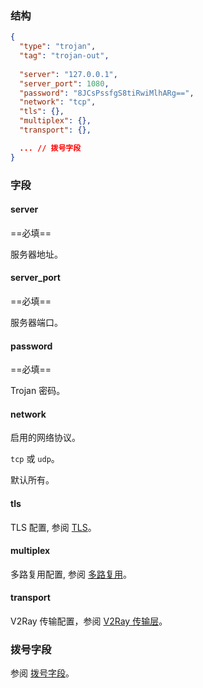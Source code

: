 ### 结构

```json
{
  "type": "trojan",
  "tag": "trojan-out",
  
  "server": "127.0.0.1",
  "server_port": 1080,
  "password": "8JCsPssfgS8tiRwiMlhARg==",
  "network": "tcp",
  "tls": {},
  "multiplex": {},
  "transport": {},

  ... // 拨号字段
}
```

### 字段

#### server

==必填==

服务器地址。

#### server_port

==必填==

服务器端口。

#### password

==必填==

Trojan 密码。

#### network

启用的网络协议。

`tcp` 或 `udp`。

默认所有。

#### tls

TLS 配置, 参阅 [TLS](/zh/configuration/shared/tls/#outbound)。

#### multiplex

多路复用配置, 参阅 [多路复用](/zh/configuration/shared/multiplex)。

#### transport

V2Ray 传输配置，参阅 [V2Ray 传输层](/zh/configuration/shared/v2ray-transport)。

### 拨号字段

参阅 [拨号字段](/zh/configuration/shared/dial/)。
